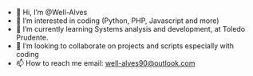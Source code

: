 - 👋 Hi, I’m @Well-Alves
- 👀 I’m interested in coding (Python, PHP, Javascript and more)
- 🌱 I’m currently learning Systems analysis and development, at Toledo Prudente.
- 💞️ I’m looking to collaborate on projects and scripts especially with coding
- 📫 How to reach me email: well-alves90@outlook.com

<!---
Well-Alves/Well-Alves is a ✨ special ✨ repository because its `README.md` (this file) appears on your GitHub profile.
You can click the Preview link to take a look at your changes.
--->
